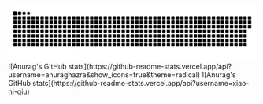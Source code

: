 <picture>
  <source media="(prefers-color-scheme: dark)" srcset="https://raw.githubusercontent.com/xiao-ni-qiu/xiao-ni-qiu/output/github-contribution-grid-snake-dark.svg">
  <source media="(prefers-color-scheme: light)" srcset="https://raw.githubusercontent.com/xiao-ni-qiu/xiao-ni-qiu/output/github-contribution-grid-snake.svg">
  <img alt="github contribution grid snake animation" src="https://raw.githubusercontent.com/xiao-ni-qiu/xiao-ni-qiu/output/github-contribution-grid-snake.svg">
</picture><br>
![Anurag's GitHub stats](https://github-readme-stats.vercel.app/api?username=anuraghazra&show_icons=true&theme=radical)
![Anurag's GitHub stats](https://github-readme-stats.vercel.app/api?username=xiao-ni-qiu)
